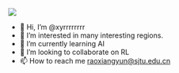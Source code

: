 <picture>
<source 
  srcset="https://github-readme-stats.vercel.app/api?username=xyrrrrrrrr&show_icons=true&theme=dark"
  media="(prefers-color-scheme: dark)"
/>
<source
  srcset="https://github-readme-stats.vercel.app/api?username=xyrrrrrrrr&show_icons=true"
  media="(prefers-color-scheme: light), (prefers-color-scheme: no-preference)"
/>
<img src="https://github-readme-stats.vercel.app/api?username=xyrrrrrrrr&show_icons=true" />
</picture>



- 👋 Hi, I’m @xyrrrrrrrr
- 👀 I’m interested in many interesting regions.
- 🌱 I’m currently learning AI
- 💞️ I’m looking to collaborate on RL
- 📫 How to reach me raoxiangyun@sjtu.edu.cn

<!---
xyrrrrrrrr/xyrrrrrrrr is a ✨ special ✨ repository because its `README.md` (this file) appears on your GitHub profile.
You can click the Preview link to take a look at your changes.
--->
